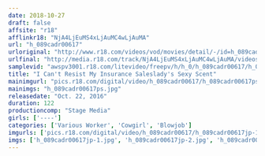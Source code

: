 ```yaml
---
date: 2018-10-27
draft: false
affsite: "r18"
afflinkr18: "NjA4LjEuMS4xLjAuMC4wLjAuMA"
url: "h_089cadr00617"
urloriginal: "http://www.r18.com/videos/vod/movies/detail/-/id=h_089cadr00617"
urlfinal: "http://media.r18.com/track/NjA4LjEuMS4xLjAuMC4wLjAuMA/videos/vod/movies/detail/-/id=h_089cadr00617"
samplevid: "awspv3001.r18.com/litevideo/freepv/h/h_0/h_089cadr00617/h_089cadr00617_dmb_w.mp4"
title: "I Can't Resist My Insurance Saleslady's Sexy Scent"
mainimgurl: "pics.r18.com/digital/video/h_089cadr00617/h_089cadr00617ps.jpg"
mainimgs: "h_089cadr00617ps.jpg"
releasedate: "Oct. 22, 2016"
duration: 122
productioncomp: "Stage Media"
girls: ['----']
categories: ['Various Worker', 'Cowgirl', 'Blowjob']
imgurls: ['pics.r18.com/digital/video/h_089cadr00617/h_089cadr00617jp-1.jpg', 'pics.r18.com/digital/video/h_089cadr00617/h_089cadr00617jp-2.jpg', 'pics.r18.com/digital/video/h_089cadr00617/h_089cadr00617jp-3.jpg', 'pics.r18.com/digital/video/h_089cadr00617/h_089cadr00617jp-4.jpg', 'pics.r18.com/digital/video/h_089cadr00617/h_089cadr00617jp-5.jpg', 'pics.r18.com/digital/video/h_089cadr00617/h_089cadr00617jp-6.jpg', 'pics.r18.com/digital/video/h_089cadr00617/h_089cadr00617jp-7.jpg', 'pics.r18.com/digital/video/h_089cadr00617/h_089cadr00617jp-8.jpg', 'pics.r18.com/digital/video/h_089cadr00617/h_089cadr00617jp-9.jpg', 'pics.r18.com/digital/video/h_089cadr00617/h_089cadr00617jp-10.jpg', 'pics.r18.com/digital/video/h_089cadr00617/h_089cadr00617jp-11.jpg', 'pics.r18.com/digital/video/h_089cadr00617/h_089cadr00617jp-12.jpg', 'pics.r18.com/digital/video/h_089cadr00617/h_089cadr00617jp-13.jpg', 'pics.r18.com/digital/video/h_089cadr00617/h_089cadr00617jp-14.jpg', 'pics.r18.com/digital/video/h_089cadr00617/h_089cadr00617jp-15.jpg', 'pics.r18.com/digital/video/h_089cadr00617/h_089cadr00617jp-16.jpg', 'pics.r18.com/digital/video/h_089cadr00617/h_089cadr00617jp-17.jpg', 'pics.r18.com/digital/video/h_089cadr00617/h_089cadr00617jp-18.jpg', 'pics.r18.com/digital/video/h_089cadr00617/h_089cadr00617jp-19.jpg', 'pics.r18.com/digital/video/h_089cadr00617/h_089cadr00617jp-20.jpg']
imgs: ['h_089cadr00617jp-1.jpg', 'h_089cadr00617jp-2.jpg', 'h_089cadr00617jp-3.jpg', 'h_089cadr00617jp-4.jpg', 'h_089cadr00617jp-5.jpg', 'h_089cadr00617jp-6.jpg', 'h_089cadr00617jp-7.jpg', 'h_089cadr00617jp-8.jpg', 'h_089cadr00617jp-9.jpg', 'h_089cadr00617jp-10.jpg', 'h_089cadr00617jp-11.jpg', 'h_089cadr00617jp-12.jpg', 'h_089cadr00617jp-13.jpg', 'h_089cadr00617jp-14.jpg', 'h_089cadr00617jp-15.jpg', 'h_089cadr00617jp-16.jpg', 'h_089cadr00617jp-17.jpg', 'h_089cadr00617jp-18.jpg', 'h_089cadr00617jp-19.jpg', 'h_089cadr00617jp-20.jpg']
---
```

